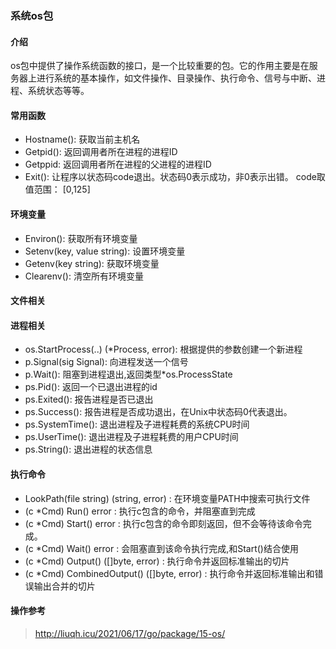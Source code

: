 ### 系统os包


#### 介绍
os包中提供了操作系统函数的接口，是一个比较重要的包。它的作用主要是在服务器上进行系统的基本操作，如文件操作、目录操作、执行命令、信号与中断、进程、系统状态等等。

#### 常用函数

- Hostname(): 获取当前主机名
- Getpid(): 返回调用者所在进程的进程ID
- Getppid: 返回调用者所在进程的父进程的进程ID
- Exit(): 让程序以状态码code退出。状态码0表示成功，非0表示出错。 code取值范围： [0,125]

#### 环境变量
- Environ(): 获取所有环境变量
- Setenv(key, value string): 设置环境变量
- Getenv(key string): 获取环境变量
- Clearenv(): 清空所有环境变量

#### 文件相关

#### 进程相关
- os.StartProcess(..) (*Process, error): 根据提供的参数创建一个新进程
- p.Signal(sig Signal): 向进程发送一个信号
- p.Wait(): 阻塞到进程退出,返回类型*os.ProcessState
- ps.Pid(): 返回一个已退出进程的id
- ps.Exited(): 报告进程是否已退出
- ps.Success(): 报告进程是否成功退出，在Unix中状态码0代表退出。
- ps.SystemTime(): 退出进程及子进程耗费的系统CPU时间
- ps.UserTime(): 退出进程及子进程耗费的用户CPU时间
- ps.String(): 退出进程的状态信息

#### 执行命令
- LookPath(file string) (string, error) : 在环境变量PATH中搜索可执行文件
- (c *Cmd) Run() error : 执行c包含的命令，并阻塞直到完成
- (c *Cmd) Start() error : 执行c包含的命令即刻返回，但不会等待该命令完成。
- (c *Cmd) Wait() error	: 会阻塞直到该命令执行完成,和Start()结合使用
- (c *Cmd) Output() ([]byte, error)	: 执行命令并返回标准输出的切片
- (c *Cmd) CombinedOutput() ([]byte, error)	: 执行命令并返回标准输出和错误输出合并的切片

#### 操作参考
> http://liuqh.icu/2021/06/17/go/package/15-os/

